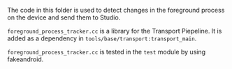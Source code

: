 The code in this folder is used to detect changes in the foreground process on the device and send them to Studio.

`foreground_process_tracker.cc` is a library for the Transport Piepeline. It is added as a dependency in `tools/base/transport:transport_main`.

`foreground_process_tracker.cc` is tested in the `test` module by using fakeandroid.